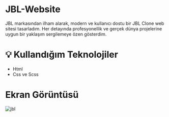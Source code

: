 # JBL-Website
JBL markasından ilham alarak, modern ve kullanıcı dostu bir JBL Clone web sitesi tasarladım.
Her detayında profesyonellik ve gerçek dünya projelerine uygun bir yaklaşım sergilemeye özen gösterdim.

# 💡 Kullandığım Teknolojiler
- Html
- Css ve Scss

# Ekran Görüntüsü

![jbl](https://github.com/user-attachments/assets/e180ddab-971b-441b-8d06-d47632031692)
